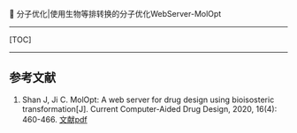 👏 分子优化|使用生物等排转换的分子优化WebServer-MolOpt

---
[TOC]

---


## 参考文献
1. Shan J, Ji C. MolOpt: A web server for drug design using bioisosteric transformation[J]. Current Computer-Aided Drug Design, 2020, 16(4): 460-466. [文献pdf](./分子优化使用生物等排转换的分子优化WebServer-MolOpt/preprint_D0012AD.pdf)